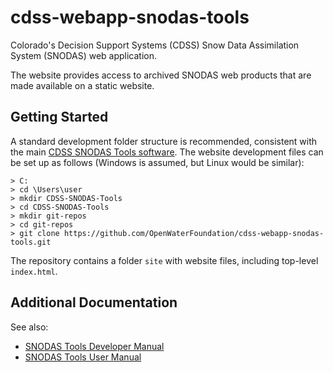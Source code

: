# cdss-webapp-snodas-tools

Colorado's Decision Support Systems (CDSS) Snow Data Assimilation System (SNODAS) web application.

The website provides access to archived SNODAS web products that are made available on a static website.

## Getting Started

A standard development folder structure is recommended, consistent with the main
[CDSS SNODAS Tools software](https://github.com/OpenWaterFoundation/cdss-app-snodas-tools).
The website development files can be set up as follows (Windows is assumed, but Linux would be similar):

```
> C:
> cd \Users\user
> mkdir CDSS-SNODAS-Tools
> cd CDSS-SNODAS-Tools
> mkdir git-repos
> cd git-repos
> git clone https://github.com/OpenWaterFoundation/cdss-webapp-snodas-tools.git
```

The repository contains a folder `site` with website files, including top-level `index.html`.


## Additional Documentation

See also:

* [SNODAS Tools Developer Manual](http://software.openwaterfoundation.org/cdss-app-snodas-tools-doc-dev/)
* [SNODAS Tools User Manual](http://software.openwaterfoundation.org/cdss-app-snodas-tools-doc-user/)
